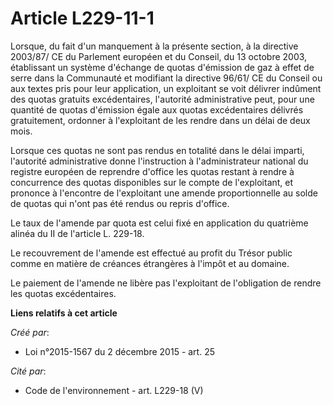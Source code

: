 # Article L229-11-1

Lorsque, du fait d'un manquement à la présente section, à la directive 2003/87/ CE du Parlement européen et du Conseil, du 13
octobre 2003, établissant un système d'échange de quotas d'émission de gaz à effet de serre dans la Communauté et modifiant
la directive 96/61/ CE du Conseil ou aux textes pris pour leur application, un exploitant se voit délivrer indûment des
quotas gratuits excédentaires, l'autorité administrative peut, pour une quantité de quotas d'émission égale aux quotas
excédentaires délivrés gratuitement, ordonner à l'exploitant de les rendre dans un délai de deux mois. 

Lorsque ces quotas ne sont pas rendus en totalité dans le délai imparti, l'autorité administrative donne l'instruction à
l'administrateur national du registre européen de reprendre d'office les quotas restant à rendre à concurrence des quotas
disponibles sur le compte de l'exploitant, et prononce à l'encontre de l'exploitant une amende proportionnelle au solde de
quotas qui n'ont pas été rendus ou repris d'office. 

Le taux de l'amende par quota est celui fixé en application du quatrième alinéa du II de l'article L. 229-18. 

Le recouvrement de l'amende est effectué au profit du Trésor public comme en matière de créances étrangères à l'impôt et au
domaine. 

Le paiement de l'amende ne libère pas l'exploitant de l'obligation de rendre les quotas excédentaires.

**Liens relatifs à cet article**

_Créé par_:

  - Loi n°2015-1567 du 2 décembre 2015 - art. 25

_Cité par_:

  - Code de l'environnement - art. L229-18 (V)
